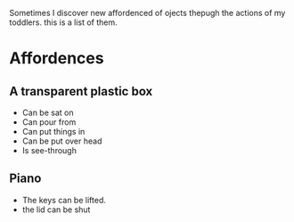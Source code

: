 Sometimes I discover new affordenced of ojects thepugh the actions of my toddlers. this is a list of them. 

# Affordences

## A transparent plastic box
* Can be sat on
* Can pour from
* Can put things in
* Can be put over head
* Is see-through


## Piano

* The keys can be lifted.
* the lid can be shut
